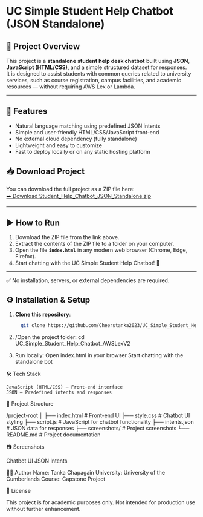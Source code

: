# UC Simple Student Help Chatbot (JSON Standalone)

## 📌 Project Overview
This project is a **standalone student help desk chatbot** built using **JSON**, **JavaScript (HTML/CSS)**, and a simple structured dataset for responses.  
It is designed to assist students with common queries related to university services, such as course registration, campus facilities, and academic resources — without requiring AWS Lex or Lambda.

---

## 🚀 Features
- Natural language matching using predefined JSON intents
- Simple and user-friendly HTML/CSS/JavaScript front-end
- No external cloud dependency (fully standalone)
- Lightweight and easy to customize
- Fast to deploy locally or on any static hosting platform

## 📥 Download Project
You can download the full project as a ZIP file here:  
[➡️ Download Student_Help_Chatbot_JSON_Standalone.zip](https://github.com/Cheerstanka2023/UC_Simple_Student_Help_Chatbot_JSON_Standalone/raw/main/Student_Help_Chatbot_JSON_Standalone.zip)

---
## ▶️ How to Run
1. Download the ZIP file from the link above.  
2. Extract the contents of the ZIP file to a folder on your computer.  
3. Open the file **`index.html`** in any modern web browser (Chrome, Edge, Firefox).  
4. Start chatting with the UC Simple Student Help Chatbot! 🎉  

---

✅ No installation, servers, or external dependencies are required. 

## ⚙️ Installation & Setup
1. **Clone this repository**:
   ```bash
     git clone https://github.com/Cheerstanka2023/UC_Simple_Student_Help_Chatbot_JSON_Standalone.git

2. /Open the project folder:
    cd UC_Simple_Student_Help_Chatbot_AWSLexV2

3. Run locally:
    Open index.html in your browser 
    Start chatting with the standalone bot

 🛠️ Tech Stack

    JavaScript (HTML/CSS) – Front-end interface
    JSON – Predefined intents and responses

 📂 Project Structure

   /project-root
   │
   ├── index.html # Front-end UI
   ├── style.css # Chatbot UI styling
   ├── script.js # JavaScript for chatbot functionality
   ├── intents.json # JSON data for responses
   ├── screenshots/ # Project screenshots
   └── README.md # Project documentation

 📷 Screenshots

   Chatbot UI
   JSON Intents
  
 👨‍🎓 Author
   Name: Tanka Chapagain
   University: University of the Cumberlands
   Course: Capstone Project

 📜 License

 This project is for academic purposes only. Not intended for production use without further enhancement.






  
